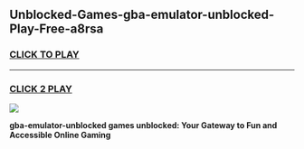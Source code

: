
## Unblocked-Games-gba-emulator-unblocked-Play-Free-a8rsa
<h3>
<a href="https://premium76.site?title=gba-emulator-unblocked&ref=18A">CLICK TO PLAY</a></h3>
<hr>

<h3>
<a href="https://premium76.site?title=gba-emulator-unblocked&ref=18A">CLICK 2 PLAY</a>
  
</h3>

<a href="https://premium76.site?title=gba-emulator-unblocked&ref=18A"><img src="https://clearcache.store/games.png"></a>


**gba-emulator-unblocked games unblocked: Your Gateway to Fun and Accessible Online Gaming**
